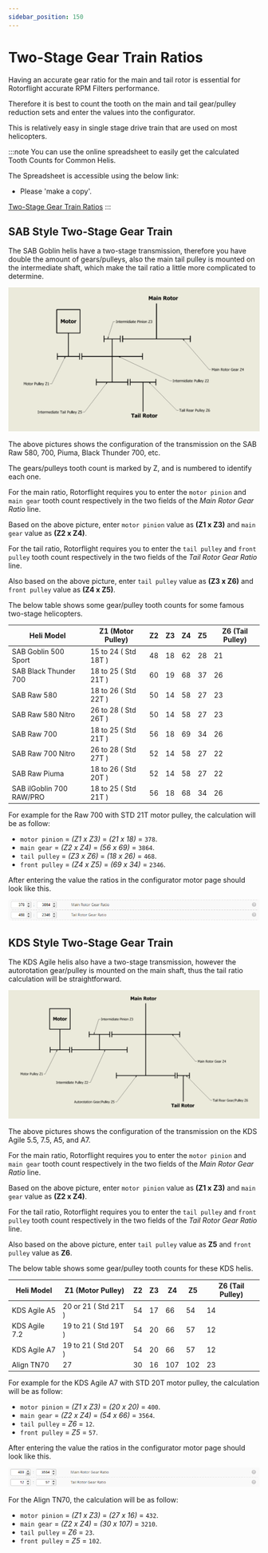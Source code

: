 ```yaml
---
sidebar_position: 150
---
```


# Two-Stage Gear Train Ratios

Having an accurate gear ratio for the main and tail rotor is essential for Rotorflight accurate RPM Filters performance.

Therefore it is best to count the tooth on the main and tail gear/pulley reduction sets and enter the values into the configurator.

This is relatively easy in single stage drive train that are used on most helicopters.

:::note
You can use the online spreadsheet to easily get the calculated Tooth Counts for Common Helis.

The Spreadsheet is accessible using the below link: 

* Please 'make a copy'. 

[Two-Stage Gear Train Ratios](https://docs.google.com/spreadsheets/d/1PmYWWJfdmIFtDW_hZc1i-MhdTOnUqErDWB5Yag176pk/edit?usp=sharing)
:::

## SAB Style Two-Stage Gear Train

The SAB Goblin helis have a two-stage transmission, therefore you have double the amount of gears/pulleys, also the main tail pulley is mounted on the intermediate shaft, which make the tail ratio a little more complicated to determine.

![Gear Train](./img/gear-train-goblin.png)

The above pictures shows the configuration of the transmission on the SAB Raw 580, 700, Piuma, Black Thunder 700, etc.

The gears/pulleys tooth count is marked by Z, and is numbered to identify each one.

For the main ratio, Rotorflight requires you to enter the `motor pinion` and `main gear` tooth count respectively in the two fields of the *Main Rotor Gear Ratio* line.

Based on the above picture, enter `motor pinion` value as **(Z1 x Z3)** and `main gear` value as **(Z2 x Z4)**.

For the tail ratio, Rotorflight requires you to enter the `tail pulley` and `front pulley` tooth count respectively in the two fields of the *Tail Rotor Gear Ratio* line.

Also based on the above picture, enter `tail pulley` value as **(Z3 x Z6)** and `front pulley` value as **(Z4 x Z5)**.

The below table shows some gear/pulley tooth counts for some famous two-stage helicopters.

| Heli Model | Z1 (Motor Pulley) | Z2 | Z3 | Z4 | Z5 | Z6 (Tail Pulley) |
|--|--|--|--|--|--|--|
|SAB Goblin 500 Sport | 15 to 24 ( Std 18T ) | 48 | 18 | 62 | 28 | 21 |
|SAB Black Thunder 700 | 18 to 25 ( Std 21T ) | 60 | 19 | 68 | 37 | 26 |
|SAB Raw 580 | 18 to 26 ( Std 22T ) | 50 | 14 | 58 | 27 | 23 |
|SAB Raw 580 Nitro | 26 to 28 ( Std 26T ) | 50 | 14 | 58 | 27 | 23 |
|SAB Raw 700 | 18 to 25 ( Std 21T ) | 56 | 18 | 69 | 34 | 26 |
|SAB Raw 700 Nitro | 26 to 28 ( Std 27T ) | 52 | 14 | 58 | 27 | 22 |
|SAB Raw Piuma | 18 to 26 ( Std 20T ) | 52 | 14 | 58 | 27 | 22 |
|SAB ilGoblin 700 RAW/PRO | 18 to 25 ( Std 21T ) | 56 | 18 | 68 | 34 | 26 |

For example for the Raw 700 with STD 21T motor pulley, the calculation will be as follow:

* `motor pinion` = *(Z1 x Z3)* = *(21 x 18)* = `378`.
* `main gear` = *(Z2 x Z4)* = *(56 x 69)* = `3864`.
* `tail pulley` = *(Z3 x Z6)* = *(18 x 26)* = `468`.
* `front pulley` = *(Z4 x Z5)* = *(69 x 34)* = `2346`.

After entering the value the ratios in the configurator motor page should look like this.

![Gear Train](./img/gear-train-raw700.png)

## KDS Style Two-Stage Gear Train

The KDS Agile helis also have a two-stage transmission, however the autorotation gear/pulley is mounted on the main shaft, thus the tail ratio calculation will be straightforward.

![Gear Train](./img/gear-train-kds.png)

The above pictures shows the configuration of the transmission on the KDS Agile 5.5, 7.5, A5, and A7.

For the main ratio, Rotorflight requires you to enter the `motor pinion` and `main gear` tooth count respectively in the two fields of the *Main Rotor Gear Ratio* line.

Based on the above picture, enter `motor pinion` value as **(Z1 x Z3)** and `main gear` value as **(Z2 x Z4)**.

For the tail ratio, Rotorflight requires you to enter the `tail pulley` and `front pulley` tooth count respectively in the two fields of the *Tail Rotor Gear Ratio* line.

Also based on the above picture, enter `tail pulley` value as **Z5** and `front pulley` value as **Z6**.

The below table shows some gear/pulley tooth counts for these KDS helis.

| Heli Model | Z1 (Motor Pulley) | Z2 | Z3 | Z4 | Z5 | Z6 (Tail Pulley) |
|--|--|--|--|--|--|--|
|KDS Agile A5 | 20 or 21 ( Std 21T ) | 54 | 17 | 66 | 54 | 14 |
|KDS Agile 7.2 | 19 to 21 ( Std 19T ) | 54 | 20 | 66 | 57 | 12 |
|KDS Agile A7 | 19 to 21 ( Std 20T ) | 54 | 20 | 66 | 57 | 12 |
|Align TN70 | 27 | 30 | 16 | 107 | 102 | 23 |

For example for the KDS Agile A7 with STD 20T motor pulley, the calculation will be as follow:

* `motor pinion` = *(Z1 x Z3)* = *(20 x 20)* = `400`.
* `main gear` = *(Z2 x Z4)* = *(54 x 66)* = `3564`.
* `tail pulley` = *Z6*  = `12`.
* `front pulley` = *Z5* = `57`.

After entering the value the ratios in the configurator motor page should look like this.

![Gear Train](./img/gear-train-kds-a7.png)

For the Align TN70, the calculation will be as follow:

* `motor pinion` = *(Z1 x Z3)* = *(27 x 16)* = `432`.
* `main gear` = *(Z2 x Z4)* = *(30 x 107)* = `3210`.
* `tail pulley` = *Z6*  = `23`.
* `front pulley` = *Z5* = `102`.
